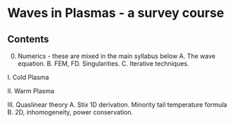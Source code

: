 # Waves in Plasmas - a survey course

## Contents

0. Numerics - these are mixed in the main syllabus below
  A. The wave equation.
  B. FEM, FD. Singularities.
  C. Iterative techniques.

I. Cold Plasma

II. Warm Plasma

III. Quaslinear theory
A. Stix 1D derivation. Minority tail temperature formula
B. 2D, inhomogeneity, power conservation.
